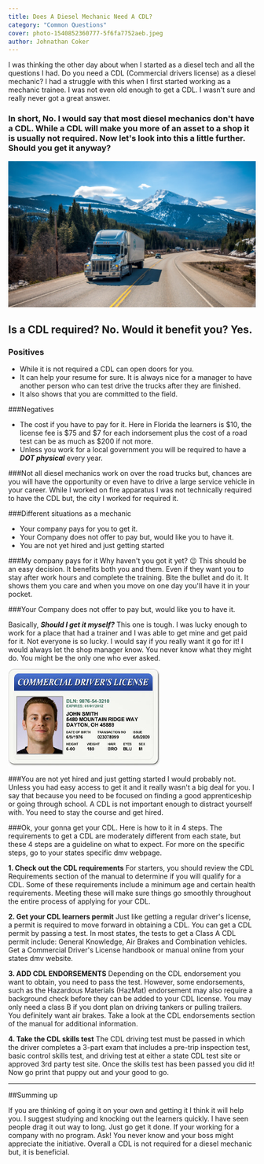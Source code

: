 ```yaml
---
title: Does A Diesel Mechanic Need A CDL?
category: "Common Questions"
cover: photo-1540852360777-5f6fa7752aeb.jpeg
author: Johnathan Coker
---
```


I was thinking the other day about when I started as a diesel tech and all the questions I had. Do you need a CDL (Commercial drivers license) as a diesel mechanic? I had a struggle with this when I first started working as a mechanic trainee. I was not even old enough to get a CDL. I wasn't sure and really never got a great answer. 


### In short, No. I would say that most diesel mechanics don't have a CDL. While a CDL will make you more of an asset to a shop it is usually not required. Now let's look into this a little further. Should you get it anyway? 


![unsplash.com](./photo-1540852360777-5f6fa7752aeb.jpeg)

## Is a CDL required? No. Would it benefit you? Yes.

### Positives 

* While it is not required a CDL can open doors for you. 
* It can help your resume for sure. It is always nice for a manager to have another person who can test drive the trucks after they are finished. 
* It also shows that you are committed to the field. 

###Negatives

* The cost if you have to pay for it. Here in Florida the learners is $10, the license fee is $75 and $7 for each indorsement plus the cost of a road test can be as much as $200 if not more. 
* Unless you work for a local government you will be required to have a ***DOT physical*** every year.


###Not all diesel mechanics work on over the road trucks 
but, chances are you will have the opportunity or even have to drive a large service vehicle in your career. While I worked on fire apparatus I was not technically required to have the CDL but, the city I worked for required it. 

###Different situations as a mechanic

* Your company pays for you to get it.
* Your Company does not offer to pay but, would like you to have it.
* You are not yet hired and just getting started

###My company pays for it
Why haven't you got it yet? 😉 This should be an easy decision. It benefits both you and them. Even if they want you to stay after work hours and complete the training. Bite the bullet and do it. It shows them you care and when you move on one day you'll have it in your pocket. 

###Your Company does not offer to pay but, would like you to have it.

Basically, ***Should I get it myself?*** This one is tough. I was lucky enough to work for a place that had a trainer and I was able to get mine and get paid for it. Not everyone is so lucky. I would say if you really want it go for it! I would always let the shop manager know. You never know what they might do. You might be the only one who ever asked. 

![test](./cdl-license.jpg)

###You are not yet hired and just getting started
I would probably not. Unless you had easy access to get it and it really wasn't a big deal for you. I say that because you need to be focused on finding a good apprenticeship or going through school. A CDL is not important enough to distract yourself with. You need to stay the course and get hired. 

###Ok, your gonna get your CDL. Here is how to it in 4 steps.
The requirements to get a CDL are moderately different from each state, but these 4 steps are a guideline on what to expect. For more on the specific steps, go to your states specific dmv webpage.

**1. Check out the CDL requirements**
For starters, you should review the CDL Requirements section of the manual to determine if you will qualify for a CDL. Some of these requirements include a minimum age and certain health requirements.  Meeting these will make sure things go smoothly throughout the entire process of applying for your CDL.

**2. Get your CDL learners permit**
Just like getting a regular driver's license, a permit is required to move forward in obtaining a CDL. You can get a CDL permit by passing a test. In most states, the tests to get a Class A CDL permit include: General Knowledge, Air Brakes and Combination vehicles. Get a Commercial Driver's License handbook or manual online from your states dmv website.

**3. ADD CDL ENDORSEMENTS**
Depending on the CDL endorsement you want to obtain, you need to pass the test.  However, some endorsements, such as the Hazardous Materials (HazMat) endorsement may also require a background check before they can be added to your CDL license. You may only need a class B if you dont plan on driving tankers or pulling trailers. You definitely want air brakes. Take a look at the CDL endorsements section of the manual for additional information.

**4. Take the CDL skills test**
The CDL driving test must be passed in which the driver completes a 3-part exam that includes a pre-trip inspection test, basic control skills test, and driving test at either a state CDL test site or approved 3rd party test site. Once the skills test has been passed you did it! Now go print that puppy out and your good to go.  


****

##Summing up

If you are thinking of going it on your own and getting it I think it will help you. I suggest studying and knocking out the learners quickly. I have seen people drag it out way to long. Just go get it done. If your working for a company with no program. Ask! You never know and your boss might appreciate the initiative. Overall a CDL is not required for a diesel mechanic but, it is beneficial. 
